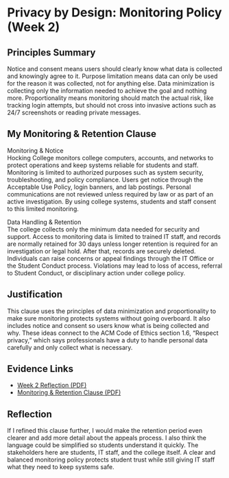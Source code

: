 # Privacy by Design: Monitoring Policy (Week 2)

## Principles Summary
Notice and consent means users should clearly know what data is collected and knowingly agree to it. Purpose limitation means data can only be used for the reason it was collected, not for anything else. Data minimization is collecting only the information needed to achieve the goal and nothing more. Proportionality means monitoring should match the actual risk, like tracking login attempts, but should not cross into invasive actions such as 24/7 screenshots or reading private messages.  

## My Monitoring & Retention Clause
Monitoring & Notice  
Hocking College monitors college computers, accounts, and networks to protect operations and keep systems reliable for students and staff. Monitoring is limited to authorized purposes such as system security, troubleshooting, and policy compliance. Users get notice through the Acceptable Use Policy, login banners, and lab postings. Personal communications are not reviewed unless required by law or as part of an active investigation. By using college systems, students and staff consent to this limited monitoring.  

Data Handling & Retention  
The college collects only the minimum data needed for security and support. Access to monitoring data is limited to trained IT staff, and records are normally retained for 30 days unless longer retention is required for an investigation or legal hold. After that, records are securely deleted. Individuals can raise concerns or appeal findings through the IT Office or the Student Conduct process. Violations may lead to loss of access, referral to Student Conduct, or disciplinary action under college policy.  

## Justification
This clause uses the principles of data minimization and proportionality to make sure monitoring protects systems without going overboard. It also includes notice and consent so users know what is being collected and why. These ideas connect to the ACM Code of Ethics section 1.6, “Respect privacy,” which says professionals have a duty to handle personal data carefully and only collect what is necessary.  

## Evidence Links
- [Week 2 Reflection (PDF)](https://github.com/claytonholden/claytonholden.github.io/blob/main/CYBR2100_Reflection_W02_HoldenClayton.pdf)
- [Monitoring & Retention Clause (PDF)](https://github.com/claytonholden/claytonholden.github.io/blob/main/CYBR2100_Monitoring_Retention_W02_HoldenClayton.pdf)

## Reflection
If I refined this clause further, I would make the retention period even clearer and add more detail about the appeals process. I also think the language could be simplified so students understand it quickly. The stakeholders here are students, IT staff, and the college itself. A clear and balanced monitoring policy protects student trust while still giving IT staff what they need to keep systems safe. 
